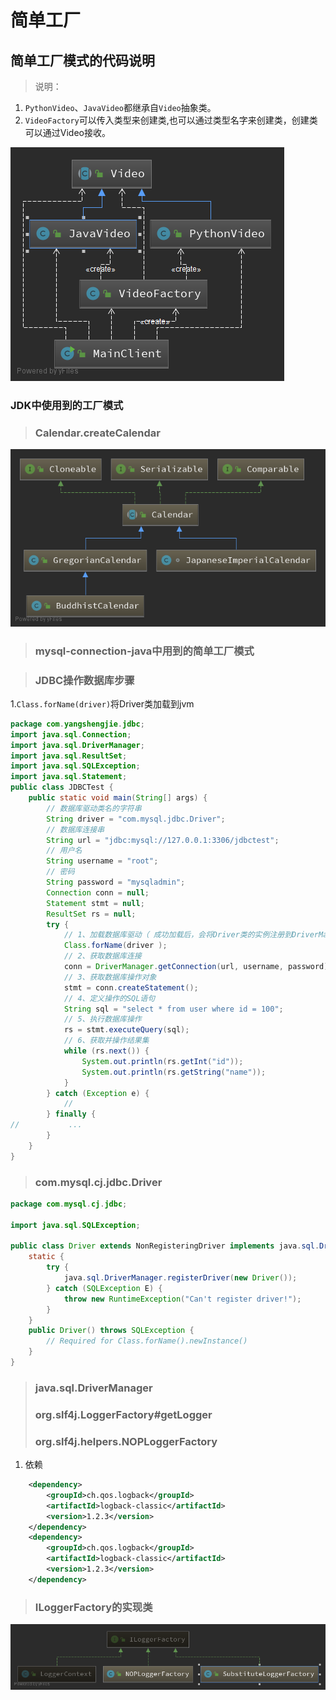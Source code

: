 # 简单工厂

## 简单工厂模式的代码说明

> 说明： 
1. `PythonVideo`、`JavaVideo`都继承自`Video`抽象类。
2. `VideoFactory`可以传入类型来创建类,也可以通过类型名字来创建类，创建类可以通过Video接收。

![coding](../images/creational/samplefactory/JavaVideo.png)

### JDK中使用到的工厂模式

> ### Calendar.createCalendar

![Calendar](../images/creational/samplefactory/Calendar.png)


> ### mysql-connection-java中用到的简单工厂模式

> ### JDBC操作数据库步骤

1.`Class.forName(driver)`将Driver类加载到jvm
  
```java
package com.yangshengjie.jdbc;  
import java.sql.Connection;  
import java.sql.DriverManager;  
import java.sql.ResultSet;  
import java.sql.SQLException;  
import java.sql.Statement;  
public class JDBCTest {  
    public static void main(String[] args) {  
        // 数据库驱动类名的字符串  
        String driver = "com.mysql.jdbc.Driver";  
        // 数据库连接串  
        String url = "jdbc:mysql://127.0.0.1:3306/jdbctest";  
        // 用户名  
        String username = "root";  
        // 密码  
        String password = "mysqladmin";  
        Connection conn = null;  
        Statement stmt = null;  
        ResultSet rs = null;  
        try {  
            // 1、加载数据库驱动（ 成功加载后，会将Driver类的实例注册到DriverManager类中）  
            Class.forName(driver );  
            // 2、获取数据库连接  
            conn = DriverManager.getConnection(url, username, password);  
            // 3、获取数据库操作对象  
            stmt = conn.createStatement();  
            // 4、定义操作的SQL语句  
            String sql = "select * from user where id = 100";  
            // 5、执行数据库操作  
            rs = stmt.executeQuery(sql);  
            // 6、获取并操作结果集  
            while (rs.next()) {  
                System.out.println(rs.getInt("id"));  
                System.out.println(rs.getString("name"));  
            }  
        } catch (Exception e) {  
            //
        } finally {  
//           ...
        }  
    }  
}
```
> ### com.mysql.cj.jdbc.Driver

```java
package com.mysql.cj.jdbc;

import java.sql.SQLException;

public class Driver extends NonRegisteringDriver implements java.sql.Driver {
    static {
        try {
            java.sql.DriverManager.registerDriver(new Driver());
        } catch (SQLException E) {
            throw new RuntimeException("Can't register driver!");
        }
    }
    public Driver() throws SQLException {
        // Required for Class.forName().newInstance()
    }
}
```

> ### java.sql.DriverManager
> ### org.slf4j.LoggerFactory#getLogger
> ### org.slf4j.helpers.NOPLoggerFactory

1. 依赖
```xml
    <dependency>
        <groupId>ch.qos.logback</groupId>
        <artifactId>logback-classic</artifactId>
        <version>1.2.3</version>
    </dependency>
    <dependency>
        <groupId>ch.qos.logback</groupId>
        <artifactId>logback-classic</artifactId>
        <version>1.2.3</version>
    </dependency>
```


> ### ILoggerFactory的实现类

![ILoggerFactory](../images/creational/samplefactory/ILoggerFactory.png)